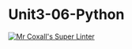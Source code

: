 # Unit3-06-Python
[![Mr Coxall's Super Linter](https://github.com/ICS3U-Programming-SamuelNkongolo/Unit3-06-Python/workflows/Mr%20Coxall's%20Super%20Linter/badge.svg)](https://github.com/ICS3U-Programming-SamuelNkongolo/Unit3-06-Python/actions/)
